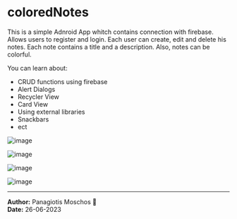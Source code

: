 # coloredNotes

This is a simple Adnroid App whitch contains connection with firebase.
Allows users to register and login.
Each user can create, edit and delete his notes. Each note contains a title and a description.
Also, notes can be colorful.

You can learn about:
- CRUD functions using firebase
- Alert Dialogs
- Recycler View
- Card View
- Using external libraries
- Snackbars
- ect

![image](https://github.com/pmoschos/coloredNotes/assets/133533759/9511fdcb-5f6c-4dc7-aa17-25c3967f7c4b)

![image](https://github.com/pmoschos/coloredNotes/assets/133533759/9579840c-e5c0-44e9-9d0a-6a3ff2e6c2a9)

![image](https://github.com/pmoschos/coloredNotes/assets/133533759/558d339f-1441-49ae-833a-8f94529a36d5)

![image](https://github.com/pmoschos/coloredNotes/assets/133533759/e59886f8-c6c9-4f0a-8a40-17cf06cd8f97)

---
**Author:** Panagiotis Moschos :boy:  
**Date:** 26-06-2023  
